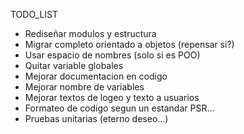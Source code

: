 TODO_LIST

* Rediseñar modulos y estructura
* Migrar completo orientado a objetos (repensar si?)
* Usar espacio de nombres (solo si es POO)
* Quitar variable globales
* Mejorar documentacion en codigo
* Mejorar nombre de variables
* Mejorar textos de logeo y texto a usuarios
* Formateo de codigo segun un estandar PSR...
* Pruebas unitarias (eterno deseo...)